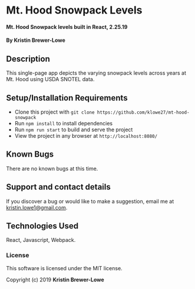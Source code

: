 # Mt. Hood Snowpack Levels

#### Mt. Hood Snowpack levels built in React, 2.25.19

#### By Kristin Brewer-Lowe

## Description

This single-page app depicts the varying snowpack levels across years at Mt. Hood using USDA SNOTEL data.

## Setup/Installation Requirements

* Clone this project with `git clone https://github.com/klowe27/mt-hood-snowpack`
* Run `npm install` to install dependencies
* Run `npm run start` to build and serve the project
* View the project in any browser at `http://localhost:8080/`

## Known Bugs

There are no known bugs at this time.

## Support and contact details

If you discover a bug or would like to make a suggestion, email me at kristin.lowe1@gmail.com.

## Technologies Used

React, Javascript, Webpack.

### License

This software is licensed under the MIT license.

Copyright (c) 2019 **Kristin Brewer-Lowe**
